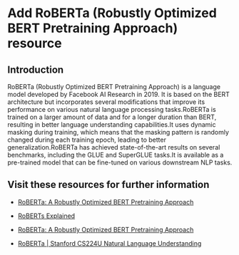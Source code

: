 #  Add RoBERTa (Robustly Optimized BERT Pretraining Approach) resource 

## Introduction

RoBERTa (Robustly Optimized BERT Pretraining Approach) is a language model developed by Facebook AI Research in 2019.
It is based on the BERT architecture but incorporates several modifications that improve its performance on various natural language processing tasks.RoBERTa is trained on a larger amount of data and for a longer duration than BERT, resulting in better language understanding capabilities.It uses dynamic masking during training, which means that the masking pattern is randomly changed during each training epoch, leading to better generalization.RoBERTa has achieved state-of-the-art results on several benchmarks, including the GLUE and SuperGLUE tasks.It is available as a pre-trained model that can be fine-tuned on various downstream NLP tasks.

## Visit these resources for further information

- [RoBERTa: A Robustly Optimized BERT Pretraining Approach](https://arxiv.org/abs/1907.11692)

- [RoBERTs Explained](https://paperswithcode.com/method/roberta)

- [RoBERTa: A Robustly Optimized BERT Pretraining Approach](https://youtu.be/-MCYbmU9kfg)

- [RoBERTa | Stanford CS224U Natural Language Understanding ](https://www.youtube.com/watch?v=EZMOBbu_5b8)



